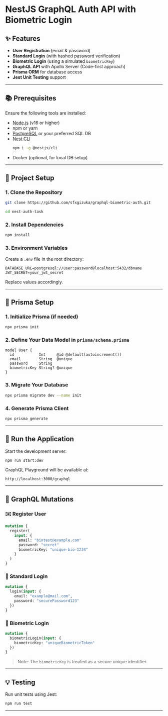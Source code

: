 # NestJS GraphQL Auth API with Biometric Login

## ✨ Features

- **User Registration** (email & password)
- **Standard Login** (with hashed password verification)
- **Biometric Login** (using a simulated `biometricKey`)
- **GraphQL API** with Apollo Server (Code-first approach)
- **Prisma ORM** for database access
- **Jest Unit Testing** support

---

## 📚 Prerequisites

Ensure the following tools are installed:

- [Node.js](https://nodejs.org/) (v16 or higher)
- npm or yarn
- [PostgreSQL](https://www.postgresql.org/) or your preferred SQL DB
- [Nest CLI](https://docs.nestjs.com/cli/overview)
  ```bash
  npm i -g @nestjs/cli
  ```
- Docker (optional, for local DB setup)

---

## 📁 Project Setup

### 1. Clone the Repository
```bash
git clone https://github.com/sfxgizuka/graphql-biometric-auth.git

cd nest-auth-task
```

### 2. Install Dependencies
```bash
npm install
```

### 3. Environment Variables
Create a `.env` file in the root directory:
```env
DATABASE_URL=postgresql://user:password@localhost:5432/dbname
JWT_SECRET=your_jwt_secret
```
Replace values accordingly.

---

## 🔧 Prisma Setup

### 1. Initialize Prisma (if needed)
```bash
npx prisma init
```

### 2. Define Your Data Model in `prisma/schema.prisma`
```prisma
model User {
  id           Int     @id @default(autoincrement())
  email        String  @unique
  password     String
  biometricKey String? @unique
}
```

### 3. Migrate Your Database
```bash
npx prisma migrate dev --name init
```

### 4. Generate Prisma Client
```bash
npx prisma generate
```

---

## 🚀 Run the Application

Start the development server:
```bash
npm run start:dev
```

GraphQL Playground will be available at:
```
http://localhost:3000/graphql
```

---

## 🧰 GraphQL Mutations

### ✉️ Register User
```graphql
mutation {
  register(
    input: {
      email: "biotest@example.com"
      password: "secret"
      biometricKey: "unique-bio-1234"
    }
  )
}
```

### 🔑 Standard Login
```graphql
mutation {
  login(input: {
    email: "example@mail.com",
    password: "securePassword123"
  })
}
```

### 🔴 Biometric Login
```graphql
mutation {
  biometricLogin(input: {
    biometricKey: "uniqueBiometricToken"
  })
}
```
> Note: The `biometricKey` is treated as a secure unique identifier.

---

## 💡 Testing

Run unit tests using Jest:
```bash
npm run test
```

---

